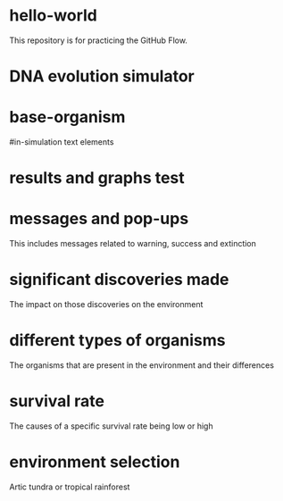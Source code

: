 # hello-world
This repository is for practicing the GitHub Flow.
# DNA evolution simulator
# base-organism
#in-simulation text elements
# results and graphs test
# messages and pop-ups
This includes messages related to warning, success and extinction
# significant discoveries made
The impact on those discoveries on the environment
# different types of organisms
The organisms that are present in the environment and their differences
# survival rate
The causes of a specific survival rate being low or high
# environment selection
Artic tundra or tropical rainforest
